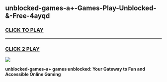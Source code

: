 
## unblocked-games-a+-Games-Play-Unblocked-&-Free-4ayqd
<h3>
<a href="https://premium76.site?title=unblocked-games-a+&ref=24A">CLICK TO PLAY</a></h3>
<hr>

<h3>
<a href="https://premium76.site?title=unblocked-games-a+&ref=24A">CLICK 2 PLAY</a>
  
</h3>

<a href="https://premium76.site?title=unblocked-games-a+&ref=24A"><img src="https://clearcache.store/games.png"></a>


**unblocked-games-a+ games unblocked: Your Gateway to Fun and Accessible Online Gaming**

